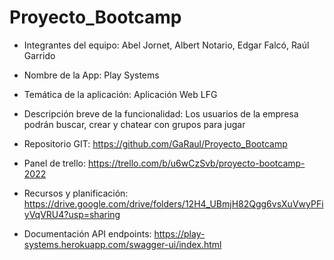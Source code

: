 # Proyecto_Bootcamp

- Integrantes del equipo: Abel Jornet, Albert Notario, Edgar Falcó, Raúl Garrido
    
- Nombre de la App: Play Systems
     
- Temática de la aplicación: Aplicación Web LFG

- Descripción breve de la funcionalidad: Los usuarios de la empresa podrán buscar, crear y chatear con grupos para jugar
    
- Repositorio GIT: https://github.com/GaRaul/Proyecto_Bootcamp

- Panel de trello: https://trello.com/b/u6wCzSvb/proyecto-bootcamp-2022

- Recursos y planificación: https://drive.google.com/drive/folders/12H4_UBmjH82Qgg6vsXuVwyPFiyVqVRU4?usp=sharing

- Documentación API endpoints: https://play-systems.herokuapp.com/swagger-ui/index.html

